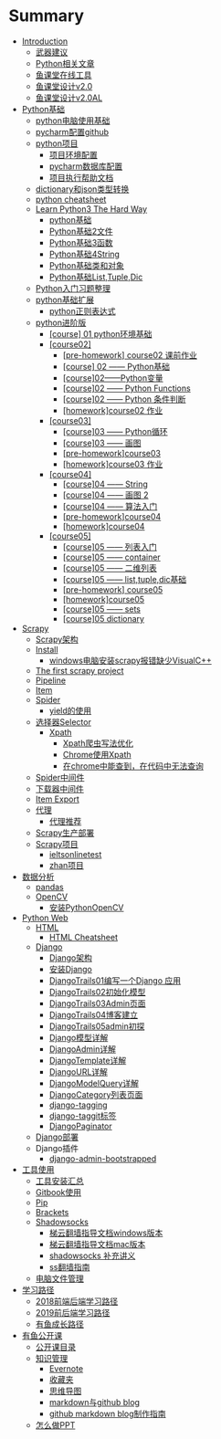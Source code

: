 # Summary

* [Introduction](README.md)
  * [武器建议](wu-qi-jian-yi.md)
  * [Python相关文章](pythonkai-fa-zhe-nian-du-diao-cha-bao-gao.md)
  * [鱼课堂在线工具](yu-ke-tang-zai-xian-gong-ju.md)
  * [鱼课堂设计v2.0](yu-ke-tang-she-ji-v2-0.md)
  * [鱼课堂设计v2.0AL](yu-ke-tang-she-ji-v2-0al.md)
* [Python基础](pythonji-chu.md)
  * [python电脑使用基础](pythondian-nao-shi-yong-ji-chu.md)
  * [pycharm配置github](pycharmpei-zhi-github.md)
  * [python项目](pythonxiang-mu-fen-zu.md)
    * [项目环境配置](pythonxiang-mu-fen-zu/xiang-mu-huan-jing-pei-zhi.md)
    * [pycharm数据库配置](pythonxiang-mu-fen-zu/pycharmshu-ju-ku-pei-zhi.md)
    * [项目执行帮助文档](pythonxiang-mu-fen-zu/xiang-mu-zhi-xing-bang-zhu-wen-dang.md)
  * [dictionary和json类型转换](dictionaryhe-json-lei-xing-zhuan-huan.md)
  * [python cheatsheet](python-cheatsheet.md)
  * [Learn Python3 The Hard Way](learn-python3-the-hard-way.md)
    * [python基础](pythonji-chu.md)
    * [Python基础2文件](pythonji-chu-2-wen-jian.md)
    * [Python基础3函数](pythonji-chu-3-han-shu.md)
    * [Python基础4String](pythonji-chu-4string.md)
    * [Python基础类和对象](pythonji-chu-lei-he-dui-xiang.md)
    * [Python基础List,Tuple,Dic](pythonji-chu-list-tuple-dic.md)
  * [Python入门习题整理](pythonru-men-xi-ti-zheng-li.md)
  * [python基础扩展](pythonji-chu-kuo-zhan.md)
    * [python正则表达式](pythonji-chu-kuo-zhan/pythonzheng-ze-biao-da-shi.md)
  * [python进阶版](pythonjin-jie-ban.md)
    * [\[course\] 01 python环境基础](pythonjin-jie-ban/course-01-pythonhuan-jing-ji-chu.md)
    * [\[course02\]](pythonjin-jie-ban/course02.md)
      * [\[pre-homework\] course02 课前作业](pythonjin-jie-ban/pre-homework-course02-ke-qian-zuo-ye.md)
      * [\[course\] 02 —— Python基础](pythonjin-jie-ban/course-02-pythonji-chu.md)
      * [\[course\]02——Python变量](pythonjin-jie-ban/course02pythonbian-liang.md)
      * [\[course\]02 —— Python Functions](pythonjin-jie-ban/course02-python-functions.md)
      * [\[course\]02 —— Python 条件判断](pythonjin-jie-ban/course02-python-tiao-jian-pan-duan.md)
      * [\[homework\]course02 作业](pythonjin-jie-ban/homeworkcourse02-zuo-ye.md)
    * [\[course03\]](pythonjin-jie-ban/course03.md)
      * [\[course\]03 —— Python循环](pythonjin-jie-ban/course03/course03-pythonxun-huan.md)
      * [\[course\]03 —— 画图](pythonjin-jie-ban/course03/course03-hua-tu.md)
      * [\[pre-homework\]course03](pythonjin-jie-ban/course03/pre-homeworkcourse03.md)
      * [\[homework\]course03 作业](pythonjin-jie-ban/course03/homeworkcourse03-zuo-ye.md)
    * [\[course04\]](pythonjin-jie-ban/course04.md)
      * [\[course\]04 —— String](pythonjin-jie-ban/course04/course04-string.md)
      * [\[course\]04 —— 画图 2](pythonjin-jie-ban/course04/course04-hua-tu-2.md)
      * [\[course\]04 —— 算法入门](pythonjin-jie-ban/course04/course04-suan-fa-ru-men.md)
      * [\[pre-homework\]course04](pythonjin-jie-ban/course04/pre-homeworkcourse04.md)
      * [\[homework\]course04](pythonjin-jie-ban/course04/homeworkcourse04.md)
    * [\[course05\]](pythonjin-jie-ban/course05.md)
      * [\[course\]05 —— 列表入门](pythonjin-jie-ban/course05/course05-lie-biao-ru-men.md)
      * [\[course\]05 —— container](pythonjin-jie-ban/course05/course05-container.md)
      * [\[course\]05 —— 二维列表](pythonjin-jie-ban/course05/course05-er-wei-lie-biao.md)
      * [\[course\]05 —— list,tuple,dic基础](pythonjin-jie-ban/course05/course05-listtupledicji-chu.md)
      * [\[pre-homework\] course05](pythonjin-jie-ban/course05/pre-homework-course05.md)
      * [\[homework\]course05](pythonjin-jie-ban/course05/homeworkcourse05.md)
      * [\[course\]05 —— sets ](pythonjin-jie-ban/course05/course05-sets.md)
      * [\[course\]05 dictionary](pythonjin-jie-ban/course05/course05-dictionary.md)
* [Scrapy](scrapy/README.md)
  * [Scrapy架构](scrapy/scrapyjia-gou.md)
  * [Install](scrapy/introduction.md)
    * [windows电脑安装scrapy报错缺少VisualC++](scrapy/introduction/windowsdian-nao-an-zhuang-scrapy-bao-cuo-que-shao-visualc-++.md)
  * [The first scrapy project](scrapy/the-first-scrapy-project.md)
  * [Pipeline](scrapy/pipeline.md)
  * [Item](scrapy/item.md)
  * [Spider](scrapy/spider.md)
    * [yield的使用](scrapy/spider/yieldde-shi-yong.md)
  * [选择器Selector](scrapy/xuan-zeqi-selector.md)
    * [Xpath](scrapy/xpath.md)
      * [Xpath爬虫写法优化](scrapy/xpath/xpathpa-chong-xie-fa-you-hua.md)
      * [Chrome使用Xpath](scrapy/xpath/chromeshi-yong-xpath.md)
      * [在chrome中能查到，在代码中无法查询](scrapy/xpath/zai-chrome-zhong-neng-cha-dao-ff0c-zai-dai-ma-zhong-wu-fa-cha-xun.md)
  * [Spider中间件](scrapy/spiderzhong-jian-jian.md)
  * [下载器中间件](scrapy/xia-zai-qi-zhong-jian-jian.md)
  * [Item Export](scrapy/item-export.md)
  * [代理](scrapy/dai-li.md)
    * [代理推荐](scrapy/dai-li/dai-li-tui-jian.md)
  * [Scrapy生产部署](scrapy/scrapysheng-chan-bu-shu.md)
  * [Scrapy项目](scrapy/scrapyxiang-mu.md)
    * [ieltsonlinetest](scrapy/scrapyxiang-mu/ieltsonlinetestxiang-mu.md)
    * [zhan项目](scrapy/scrapyxiang-mu/zhanxiang-mu.md)
* [数据分析](shu-ju-fen-xi.md)
  * [pandas](shu-ju-fen-xi/pandas.md)
  * [OpenCV](shu-ju-fen-xi/opencv.md)
    * [安装PythonOpenCV](shu-ju-fen-xi/opencv/an-zhuang-pythonopencv.md)
* [Python Web](python-web.md)
  * [HTML](python-web/html.md)
    * [HTML Cheatsheet](python-web/html/html-cheatsheet.md)
  * [Django](python-web/django.md)
    * [Django架构](python-web/django/djangojia-gou.md)
    * [安装Django](python-web/django/an-zhuang-django.md)
    * [DjangoTrails01编写一个Django 应用](python-web/django/djangotrails01bian-xie-yi-ge-django-ying-yong.md)
    * [DjangoTrails02初始化模型](python-web/django/djangotrails02chu-shi-hua-mo-xing.md)
    * [DjangoTrails03Admin页面](python-web/django/djangotrails03adminye-mian.md)
    * [DjangoTrails04博客建立](python-web/django/djangotrails04blog.md)
    * [DjangoTrails05admin初探](python-web/django/djangotrails05adminchu-tan.md)
    * [Django模型详解](python-web/django/djangomo-xing-xiang-jie.md)
    * [DjangoAdmin详解](python-web/django/djangoadminxiang-jie.md)
    * [DjangoTemplate详解](python-web/django/djangotemplatexiang-jie.md)
    * [DjangoURL详解](python-web/django/djangourl.md)
    * [DjangoModelQuery详解](python-web/django/djangomodelqueryxiang-jie.md)
    * [DjangoCategory列表页面](python-web/django/djangocategorylie-biao-ye-mian.md)
    * [django-tagging](python-web/django/django-tagging.md)
    * [django-taggit标签](python-web/django/django-taggitbiao-qian.md)
    * [DjangoPaginator](python-web/django/djangopaginator.md)
  * [Django部署](python-web/djangobu-shu.md)
  * Django插件
    * [django-admin-bootstrapped](python-web/django-admin-bootstrapped.md)
* [工具使用](gong-ju-shi-yong.md)
  * [工具安装汇总](gong-ju-shi-yong/gong-ju-an-zhuang-hui-zong.md)
  * [Gitbook使用](gong-ju-shi-yong/gitbookshi-yong.md)
  * [Pip](gong-ju-shi-yong/pip.md)
  * [Brackets](gong-ju-shi-yong/brackets.md)
  * [Shadowsocks](gong-ju-shi-yong/shadowsocks.md)
    * [梯云翻墙指导文档windows版本](gong-ju-shi-yong/shadowsocks/ti-yun-fan-qiang-zhi-dao-wen-dang-windows-ban-ben.md)
    * [梯云翻墙指导文档mac版本](gong-ju-shi-yong/shadowsocks/ti-yun-fan-qiang-zhi-dao-wen-dang-mac-ban-ben.md)
    * [shadowsocks 补充讲义](gong-ju-shi-yong/shadowsocks/shadowsocks-bu-chong-jiang-yi.md)
    * [ss翻墙指南](gong-ju-shi-yong/shadowsocks/ssfan-qiang-zhi-nan.md)
  * [电脑文件管理](gong-ju-shi-yong/dian-nao-wen-jian-guan-li.md)
* [学习路径](xue-xi-lu-jing.md)
  * [2018前端后端学习路径](xue-xi-lu-jing/2018qian-duan-hou-duan-xue-xi-lu-jing.md)
  * [2019前后端学习路径](xue-xi-lu-jing/2019qian-hou-duan-xue-xi-lu-jing.md)
  * [有鱼成长路径](xue-xi-lu-jing/you-yu-fa-zhan-lu-jing.md)
* [有鱼公开课](you-yu-gong-kai-ke.md)
  * [公开课目录](gong-ju-shi-yong/gong-kai-ke-mu-lu.md)
  * [知识管理](gong-ju-shi-yong/zhi-shi-guan-li.md)
    * [Evernote](gong-ju-shi-yong/zhi-shi-guan-li/evernote.md)
    * [收藏夹](gong-ju-shi-yong/zhi-shi-guan-li/shou-cang-jia.md)
    * [思维导图](gong-ju-shi-yong/zhi-shi-guan-li/si-wei-dao-tu.md)
    * [markdown与github blog](gong-ju-shi-yong/zhi-shi-guan-li/markdownyu-githubblog.md)
    * [github markdown blog制作指南](gong-ju-shi-yong/zhi-shi-guan-li/github-markdown-blogzhi-zuo-zhi-nan.md)
  * [怎么做PPT](you-yu-gong-kai-ke/zen-yao-zuo-ppt.md)

